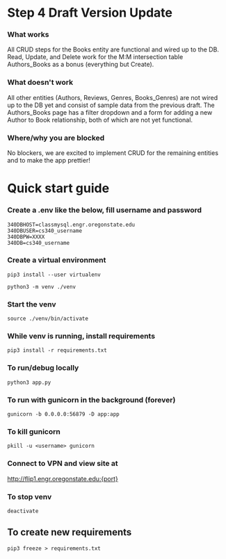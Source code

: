 # Step 4 Draft Version Update

### What works
All CRUD steps for the Books entity are functional and wired up to the DB. Read, Update, and Delete
work for the M:M intersection table Authors_Books as a bonus (everything but Create). 

### What doesn't work
All other entities (Authors, Reviews, Genres, Books_Genres) are not wired up to the DB yet and
consist of sample data from the previous draft. The Authors_Books page has a filter dropdown and a 
form for adding a new Author to Book relationship, both of which are not yet functional.

### Where/why you are blocked
No blockers, we are excited to implement CRUD for the remaining entities and to make the app prettier!

# Quick start guide

### Create a .env like the below, fill username and password
```
340DBHOST=classmysql.engr.oregonstate.edu
340DBUSER=cs340_username
340DBPW=XXXX
340DB=cs340_username
```

### Create a virtual environment

`pip3 install --user virtualenv`

`python3 -m venv ./venv`

### Start the venv
`source ./venv/bin/activate`

### While venv is running, install requirements
`pip3 install -r requirements.txt`

### To run/debug locally
`python3 app.py`

### To run with gunicorn in the background (forever)
`gunicorn -b 0.0.0.0:56879 -D app:app`

### To kill gunicorn
`pkill -u <username> gunicorn`

### Connect to VPN and view site at 
http://flip1.engr.oregonstate.edu:{port}

### To stop venv
`deactivate`

## To create new requirements
`pip3 freeze > requirements.txt`
